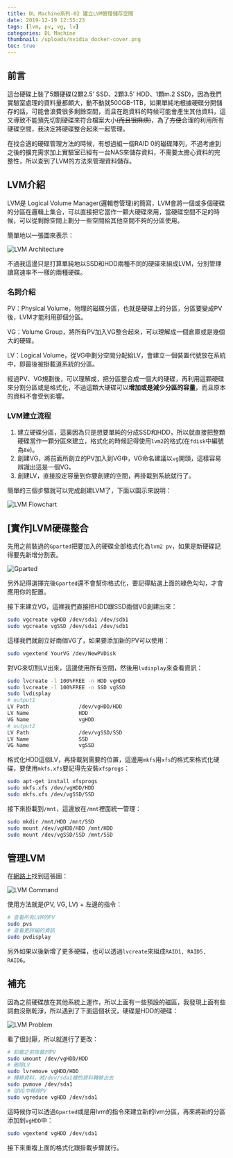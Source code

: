 ```yaml
---
title: DL Machine系列-02 建立LVM管理儲存空間
date: 2019-12-19 12:55:23
tags: [lvm, pv, vg, lv]
categories: DL Machine
thumbnail: /uploads/nvidia_docker-cover.png
toc: true
---
```


## 前言

這台硬碟上裝了5顆硬碟(2顆2.5' SSD、2顆3.5' HDD、1顆m.2 SSD)，因為我們實驗室處理的資料量都頗大，動不動就500GB-1TB，如果單純地根據硬碟分開儲存的話，可能會浪費很多剩餘空間，而且在跑資料的時候可能會產生其他資料，這又導致不能預先切割硬碟來符合檔案大小~~(而且很麻煩)~~，為了~~方便~~合理的利用所有硬碟空間，我決定將硬碟整合起來一起管理。

<!--more-->

在找合適的硬碟管理方法的時候，有想過組一個RAID 0的磁碟陣列，不過考慮到之後的擴充需求加上實驗室已經有一台NAS來儲存資料，不需要太擔心資料的完整性，所以查到了LVM的方法來管理資料儲存。

## LVM介紹

LVM是 Logical Volume Manager(邏輯卷管理)的簡寫，LVM會將一個或多個硬碟的分區在邏輯上集合，可以直接把它當作一顆大硬碟來用，當硬碟空間不足的時候，可以從剩餘空間上劃分一些空間給其他空間不夠的分區使用。

簡單地以一張圖來表示：

![LVM Architecture](LVM-architecture.png)

不過我這邊只是打算單純地以SSD和HDD兩種不同的硬碟來組成LVM，分別管理讀寫速率不一樣的兩種硬碟。

### 名詞介紹

PV：Physical Volume，物理的磁碟分區，也就是硬碟上的分區，分區要變成PV後，LVM才能利用那個分區。

VG：Volume Group，將所有PV加入VG整合起來，可以理解成一個倉庫或是幾個大的硬碟。

LV：Logical Volume，從VG中劃分空間分配給LV，會建立一個裝置代號放在系統中，即最後被掛載道系統的分區。

經過PV、VG規劃後，可以理解成，把分區整合成一個大的硬碟，再利用這顆硬碟來分割分區或是格式化，不過這顆大硬碟可以**增加或是減少分區的容量**，而且原本的資料不會受到影響。

### LVM建立流程

1. 建立硬碟分區，這裏因為只是想要單純的分成SSD和HDD，所以就直接把整顆硬碟當作一顆分區來建立，格式化的時候記得使用`lvm2`的格式(在`fdisk`中編號為`8e`)。
2. 創建VG，將前面所創立的PV加入到VG中，VG命名建議以`vg`開頭，這樣容易辨識出這是一個VG。
3. 創建LV，直接設定容量到你要創建的空間，再掛載到系統就行了。

簡單的三個步驟就可以完成創建LVM了，下面以圖示來說明：

![LVM Flowchart](LVM-flowchart.png)

## [實作]LVM硬碟整合

先用之前裝過的`Gparted`把要加入的硬碟全部格式化為`lvm2 pv`，如果是新硬碟記得要先新增分割表。

![Gparted](gparted.png)

另外記得選擇完後`Gparted`還不會幫你格式化，要記得點選上面的綠色勾勾，才會應用你的配置。

接下來建立VG，這裡我們直接把HDD跟SSD兩個VG創建出來：

```bash
sudo vgcreate vgHDD /dev/sda1 /dev/sdb1
sudo vgcreate vgSSD /dev/sda1 /dev/sdb1
```

這樣我們就創立好兩個VG了，如果要添加新的PV可以使用：

```bash
sudo vgextend YourVG /dev/NewPVDisk
```

對VG來切割LV出來，這邊使用所有空間，然後用`lvdisplay`來查看資訊：

```bash
sudo lvcreate -l 100%FREE -n HDD vgHDD
sudo lvcreate -l 100%FREE -n SSD vgSSD
sudo lvdisplay
# output1
LV Path                /dev/vgHDD/HDD
LV Name                HDD
VG Name                vgHDD
# output2
LV Path                /dev/vgSSD/SSD
LV Name                SSD
VG Name                vgSSD
```

格式化HDD這個LV，再掛載到需要的位置，這邊用`mkfs`用`xfs`的格式來格式化硬碟，要使用`mkfs.xfs`要記得先安裝`xfsprogs`：

```bash
sudo apt-get install xfsprogs
sudo mkfs.xfs /dev/vgHDD/HDD
sudo mkfs.xfs /dev/vgSSD/SSD
```

接下來掛載到`/mnt`，這邊放在`/mnt`裡面統一管理：

```bash
sudo mkdir /mnt/HDD /mnt/SSD
sudo mount /dev/vgHDD/HDD /mnt/HDD
sudo mount /dev/vgSSD/SSD /mnt/SSD
```

## 管理LVM

在[網路上](https://www.howtogeek.com/howto/40702/how-to-manage-and-use-lvm-logical-volume-management-in-ubuntu/)找到這張圖：

![LVM Command](lvm-command.jpg)

使用方法就是(PV, VG, LV) + 左邊的指令：

```bash
# 查看所有LVM的PV
sudo pvs
# 查看更詳細的資訊
sudo pvdisplay
```

另外如果以後新增了更多硬碟，也可以透過`lvcreate`來組成`RAID1, RAID5, RAID6`。

## 補充

因為之前硬碟放在其他系統上運作，所以上面有一些預設的磁區，我發現上面有些詞曲沒刪乾淨，所以遇到了下面這個狀況，硬碟是HDD的硬碟：

![LVM Problem](lvm-problem.png)

看了很討厭，所以就進行了更改：

```bash
# 卸載之前掛載的PV
sudo umount /dev/vgHDD/HDD
# 刪除LV
sudo lvremove vgHDD/HDD
# 轉移資料，將/dev/sda1裡的資料轉移出去
sudo pvmove /dev/sda1
# 從VG中移除PV
sudo vgreduce vgHDD /dev/sda1
```

這時候你可以透過`Gparted`或是用lvm的指令來建立新的lvm分區，再來將新的分區添加到`vgHDD`中：

```bash
sudo vgextend vgHDD /dev/sda1
```

接下來重複上面的格式化跟掛載步驟就行。